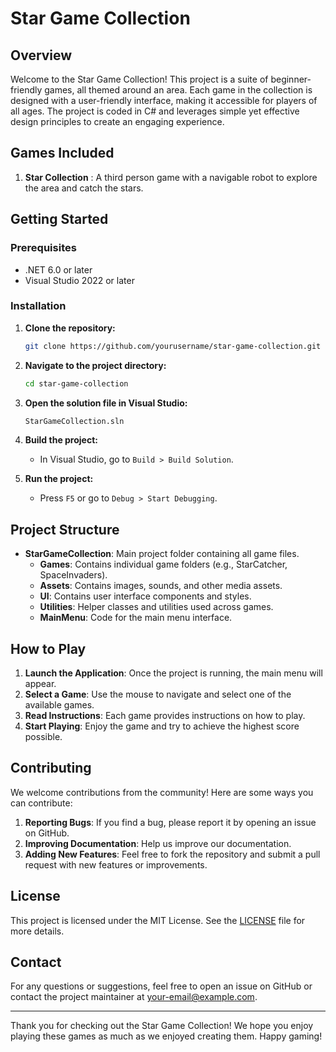 # Star Game Collection

## Overview

Welcome to the Star Game Collection! This project is a suite of beginner-friendly games, all themed around an area. Each game in the collection is designed with a user-friendly interface, making it accessible for players of all ages. The project is coded in C# and leverages simple yet effective design principles to create an engaging experience.

## Games Included

1. **Star Collection** : A third person game with a navigable robot to explore the area and catch the stars.

## Getting Started

### Prerequisites

- .NET 6.0 or later
- Visual Studio 2022 or later

### Installation

1. **Clone the repository:**

    ```bash
    git clone https://github.com/yourusername/star-game-collection.git
    ```

2. **Navigate to the project directory:**

    ```bash
    cd star-game-collection
    ```

3. **Open the solution file in Visual Studio:**

    ```bash
    StarGameCollection.sln
    ```

4. **Build the project:**

    - In Visual Studio, go to `Build > Build Solution`.

5. **Run the project:**

    - Press `F5` or go to `Debug > Start Debugging`.

## Project Structure

- **StarGameCollection**: Main project folder containing all game files.
  - **Games**: Contains individual game folders (e.g., StarCatcher, SpaceInvaders).
  - **Assets**: Contains images, sounds, and other media assets.
  - **UI**: Contains user interface components and styles.
  - **Utilities**: Helper classes and utilities used across games.
  - **MainMenu**: Code for the main menu interface.

## How to Play

1. **Launch the Application**: Once the project is running, the main menu will appear.
2. **Select a Game**: Use the mouse to navigate and select one of the available games.
3. **Read Instructions**: Each game provides instructions on how to play.
4. **Start Playing**: Enjoy the game and try to achieve the highest score possible.

## Contributing

We welcome contributions from the community! Here are some ways you can contribute:

1. **Reporting Bugs**: If you find a bug, please report it by opening an issue on GitHub.
2. **Improving Documentation**: Help us improve our documentation.
3. **Adding New Features**: Feel free to fork the repository and submit a pull request with new features or improvements.

## License

This project is licensed under the MIT License. See the [LICENSE](LICENSE) file for more details.

## Contact

For any questions or suggestions, feel free to open an issue on GitHub or contact the project maintainer at your-email@example.com.

---

Thank you for checking out the Star Game Collection! We hope you enjoy playing these games as much as we enjoyed creating them. Happy gaming!

